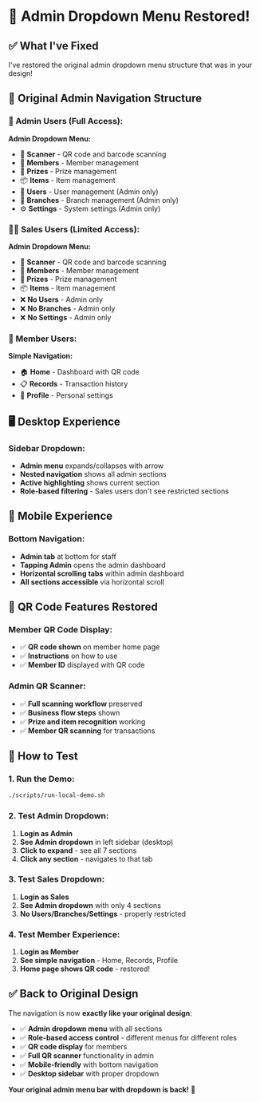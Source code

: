 # 🔧 Admin Dropdown Menu Restored!

## ✅ **What I've Fixed**

I've restored the original admin dropdown menu structure that was in your design!

## 🎯 **Original Admin Navigation Structure**

### **👑 Admin Users (Full Access):**
**Admin Dropdown Menu:**
- 📱 **Scanner** - QR code and barcode scanning
- 👥 **Members** - Member management
- 🎁 **Prizes** - Prize management  
- 📦 **Items** - Item management
- 👤 **Users** - User management (Admin only)
- 🏪 **Branches** - Branch management (Admin only)
- ⚙️ **Settings** - System settings (Admin only)

### **👨‍💼 Sales Users (Limited Access):**
**Admin Dropdown Menu:**
- 📱 **Scanner** - QR code and barcode scanning
- 👥 **Members** - Member management
- 🎁 **Prizes** - Prize management
- 📦 **Items** - Item management
- ❌ **No Users** - Admin only
- ❌ **No Branches** - Admin only  
- ❌ **No Settings** - Admin only

### **👤 Member Users:**
**Simple Navigation:**
- 🏠 **Home** - Dashboard with QR code
- 📋 **Records** - Transaction history
- 👤 **Profile** - Personal settings

## 🖥️ **Desktop Experience**

### **Sidebar Dropdown:**
- **Admin menu** expands/collapses with arrow
- **Nested navigation** shows all admin sections
- **Active highlighting** shows current section
- **Role-based filtering** - Sales users don't see restricted sections

## 📱 **Mobile Experience**

### **Bottom Navigation:**
- **Admin tab** at bottom for staff
- **Tapping Admin** opens the admin dashboard
- **Horizontal scrolling tabs** within admin dashboard
- **All sections accessible** via horizontal scroll

## 🎯 **QR Code Features Restored**

### **Member QR Code Display:**
- ✅ **QR code shown** on member home page
- ✅ **Instructions** on how to use
- ✅ **Member ID** displayed with QR code

### **Admin QR Scanner:**
- ✅ **Full scanning workflow** preserved
- ✅ **Business flow steps** shown
- ✅ **Prize and item recognition** working
- ✅ **Member QR scanning** for transactions

## 🚀 **How to Test**

### **1. Run the Demo:**
```bash
./scripts/run-local-demo.sh
```

### **2. Test Admin Dropdown:**
1. **Login as Admin** 
2. **See Admin dropdown** in left sidebar (desktop)
3. **Click to expand** - see all 7 sections
4. **Click any section** - navigates to that tab

### **3. Test Sales Dropdown:**
1. **Login as Sales**
2. **See Admin dropdown** with only 4 sections
3. **No Users/Branches/Settings** - properly restricted

### **4. Test Member Experience:**
1. **Login as Member**
2. **See simple navigation** - Home, Records, Profile
3. **Home page shows QR code** - restored!

## ✅ **Back to Original Design**

The navigation is now **exactly like your original design**:
- ✅ **Admin dropdown menu** with all sections
- ✅ **Role-based access control** - different menus for different roles
- ✅ **QR code display** for members
- ✅ **Full QR scanner** functionality in admin
- ✅ **Mobile-friendly** with bottom navigation
- ✅ **Desktop sidebar** with proper dropdown

**Your original admin menu bar with dropdown is back!** 🎉